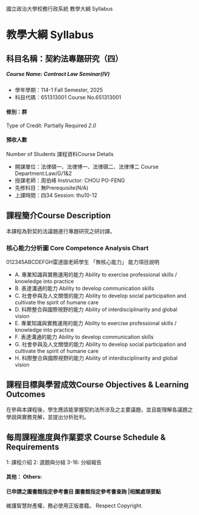 國立政治大學校務行政系統 教學大綱 Syllabus
# 教學大綱 Syllabus
##  科目名稱：契約法專題研究（四） 
#####  Course Name: Contract Law Seminar(Ⅳ)
  * 學年學期：114-1 Fall Semester, 2025 
  * 科目代碼：651313001 Course No.651313001
#### 修別：群
Type of Credit: Partially Required 
_2.0_
#### 預收人數
Number of Students
課程資料Course Details
  * 開課單位：法律碩一、法律博一、法律碩二、法律博二 Course Department:Law/G/1&2 
  * 授課老師：周伯峰 Instructor: CHOU PO-FENG 
  * 先修科目：無Prerequisite(N/A)
  * 上課時間：四34 Session: thu10-12
##  課程簡介Course Description
本課程為對契約法議題進行專題研究之研討課。
###  核心能力分析圖 Core Competence Analysis Chart
012345ABCDEFGH雷達圖老師學生
「無核心能力」 
能力項目說明
  * A. 專業知識與實務運用的能力 Ability to exercise professional skills / knowledge into practice
  * B. 表達溝通的能力 Ability to develop communication skills
  * C. 社會參與及人文關懷的能力 Ability to develop social participation and cultivate the spirit of humane care
  * D. 科際整合與國際視野的能力 Ability of interdisciplinarity and global vision
  * E. 專業知識與實務運用的能力 Ability to exercise professional skills / knowledge into practice
  * F. 表達溝通的能力 Ability to develop communication skills
  * G. 社會參與及人文關懷的能力 Ability to develop social participation and cultivate the spirit of humane care
  * H. 科際整合與國際視野的能力 Ability of interdisciplinarity and global vision
##  課程目標與學習成效Course Objectives & Learning Outcomes 
在參與本課程後，學生應該能掌握契約法所涉及之主要議題，並且能理解各議題之學說與實務見解，並提出分析批判。
##  每周課程進度與作業要求 Course Schedule & Requirements
1: 課程介紹
2: 選題與分組
3-16: 分組報告
####  其他： Others:
####  已申請之圖書館指定參考書目  圖書館指定參考書查詢 |相關處理要點
維護智慧財產權，務必使用正版書籍。 Respect Copyright.